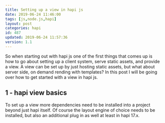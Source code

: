 ```yaml
---
title: Setting up a view in hapi js
date: 2019-06-24 11:46:00
tags: [js,node.js,hapi]
layout: post
categories: hapi
id: 487
updated: 2019-06-24 11:57:36
version: 1.1
---
```


So when starting out with hapi js one of the first things that comes up is how to go about setting up a client system, serve static assets, and provide a view. A view can be set up by just hosting static assets, but what about server side, on demand rending with templates? In this post I will be going over how to get started with a view in hapi js.

<!-- more -->

## 1 - hapi view basics

To set up a view more dependencies need to be installed into a project beyond just hapi itself. Of course the layout engine of choice needs to be installed, but also an additional plug in as well at least in hapi 17.x.